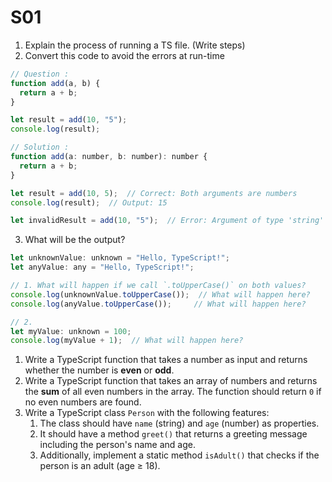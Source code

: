 # S01

1. Explain the process of running a TS file. (Write steps)
2. Convert this code to avoid the errors at run-time

```jsx
// Question : 
function add(a, b) {
  return a + b;
}

let result = add(10, "5"); 
console.log(result);  
```

```jsx
// Solution : 
function add(a: number, b: number): number {
  return a + b;
}

let result = add(10, 5);  // Correct: Both arguments are numbers
console.log(result);  // Output: 15

let invalidResult = add(10, "5");  // Error: Argument of type 'string' is not assignable to parameter of type 'number'

```

3. What will be the output?

```jsx
let unknownValue: unknown = "Hello, TypeScript!";
let anyValue: any = "Hello, TypeScript!";

// 1. What will happen if we call `.toUpperCase()` on both values?
console.log(unknownValue.toUpperCase());  // What will happen here?
console.log(anyValue.toUpperCase());     // What will happen here?

// 2. 
let myValue: unknown = 100;
console.log(myValue + 1);  // What will happen here?
```

1. Write a TypeScript function that takes a number as input and returns whether the number is **even** or **odd**.
2. Write a TypeScript function that takes an array of numbers and returns the **sum** of all even numbers in the array. The function should return `0` if no even numbers are found.
3. Write a TypeScript class `Person` with the following features:
    1. The class should have `name` (string) and `age` (number) as properties.
    2. It should have a method `greet()` that returns a greeting message including the person's name and age.
    3. Additionally, implement a static method `isAdult()` that checks if the person is an adult (age ≥ 18).